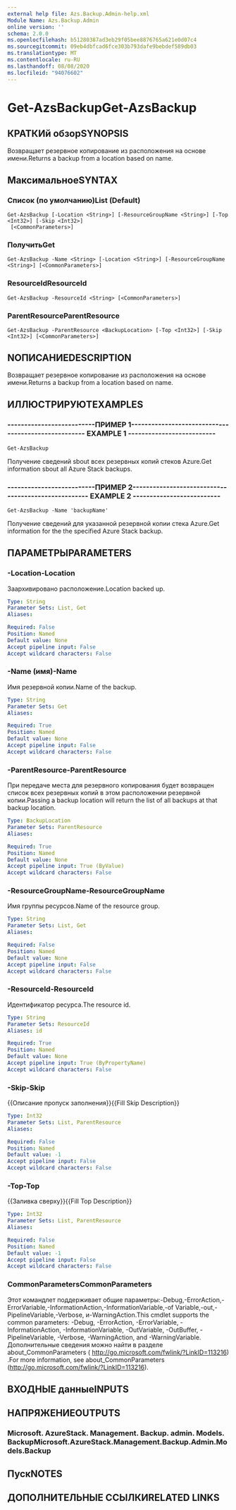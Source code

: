 ```yaml
---
external help file: Azs.Backup.Admin-help.xml
Module Name: Azs.Backup.Admin
online version: ''
schema: 2.0.0
ms.openlocfilehash: b51280387ad3eb29f05bee8876765a621e0d07c4
ms.sourcegitcommit: 09eb4dbfcad6fce303b793dafe9bebdef589db03
ms.translationtype: MT
ms.contentlocale: ru-RU
ms.lasthandoff: 08/08/2020
ms.locfileid: "94076602"
---
```

# <span data-ttu-id="a951a-101">Get-AzsBackup</span><span class="sxs-lookup"><span data-stu-id="a951a-101">Get-AzsBackup</span></span>

## <span data-ttu-id="a951a-102">КРАТКИй обзор</span><span class="sxs-lookup"><span data-stu-id="a951a-102">SYNOPSIS</span></span>
<span data-ttu-id="a951a-103">Возвращает резервное копирование из расположения на основе имени.</span><span class="sxs-lookup"><span data-stu-id="a951a-103">Returns a backup from a location based on name.</span></span>

## <span data-ttu-id="a951a-104">Максимальное</span><span class="sxs-lookup"><span data-stu-id="a951a-104">SYNTAX</span></span>

### <span data-ttu-id="a951a-105">Список (по умолчанию)</span><span class="sxs-lookup"><span data-stu-id="a951a-105">List (Default)</span></span>
```
Get-AzsBackup [-Location <String>] [-ResourceGroupName <String>] [-Top <Int32>] [-Skip <Int32>]
 [<CommonParameters>]
```

### <span data-ttu-id="a951a-106">Получить</span><span class="sxs-lookup"><span data-stu-id="a951a-106">Get</span></span>
```
Get-AzsBackup -Name <String> [-Location <String>] [-ResourceGroupName <String>] [<CommonParameters>]
```

### <span data-ttu-id="a951a-107">ResourceId</span><span class="sxs-lookup"><span data-stu-id="a951a-107">ResourceId</span></span>
```
Get-AzsBackup -ResourceId <String> [<CommonParameters>]
```

### <span data-ttu-id="a951a-108">ParentResource</span><span class="sxs-lookup"><span data-stu-id="a951a-108">ParentResource</span></span>
```
Get-AzsBackup -ParentResource <BackupLocation> [-Top <Int32>] [-Skip <Int32>] [<CommonParameters>]
```

## <span data-ttu-id="a951a-109">NОПИСАНИЕ</span><span class="sxs-lookup"><span data-stu-id="a951a-109">DESCRIPTION</span></span>
<span data-ttu-id="a951a-110">Возвращает резервное копирование из расположения на основе имени.</span><span class="sxs-lookup"><span data-stu-id="a951a-110">Returns a backup from a location based on name.</span></span>

## <span data-ttu-id="a951a-111">ИЛЛЮСТРИРУЮТ</span><span class="sxs-lookup"><span data-stu-id="a951a-111">EXAMPLES</span></span>

### <span data-ttu-id="a951a-112">--------------------------ПРИМЕР 1--------------------------</span><span class="sxs-lookup"><span data-stu-id="a951a-112">-------------------------- EXAMPLE 1 --------------------------</span></span>
```
Get-AzsBackup
```

<span data-ttu-id="a951a-113">Получение сведений sbout всех резервных копий стеков Azure.</span><span class="sxs-lookup"><span data-stu-id="a951a-113">Get information sbout all Azure Stack backups.</span></span>

### <span data-ttu-id="a951a-114">--------------------------ПРИМЕР 2--------------------------</span><span class="sxs-lookup"><span data-stu-id="a951a-114">-------------------------- EXAMPLE 2 --------------------------</span></span>
```
Get-AzsBackup -Name 'backupName'
```

<span data-ttu-id="a951a-115">Получение сведений для указанной резервной копии стека Azure.</span><span class="sxs-lookup"><span data-stu-id="a951a-115">Get information for the the specified Azure Stack backup.</span></span>

## <span data-ttu-id="a951a-116">ПАРАМЕТРЫ</span><span class="sxs-lookup"><span data-stu-id="a951a-116">PARAMETERS</span></span>

### <span data-ttu-id="a951a-117">-Location</span><span class="sxs-lookup"><span data-stu-id="a951a-117">-Location</span></span>
<span data-ttu-id="a951a-118">Заархивировано расположение.</span><span class="sxs-lookup"><span data-stu-id="a951a-118">Location backed up.</span></span>

```yaml
Type: String
Parameter Sets: List, Get
Aliases: 

Required: False
Position: Named
Default value: None
Accept pipeline input: False
Accept wildcard characters: False
```

### <span data-ttu-id="a951a-119">-Name (имя)</span><span class="sxs-lookup"><span data-stu-id="a951a-119">-Name</span></span>
<span data-ttu-id="a951a-120">Имя резервной копии.</span><span class="sxs-lookup"><span data-stu-id="a951a-120">Name of the backup.</span></span>

```yaml
Type: String
Parameter Sets: Get
Aliases: 

Required: True
Position: Named
Default value: None
Accept pipeline input: False
Accept wildcard characters: False
```

### <span data-ttu-id="a951a-121">-ParentResource</span><span class="sxs-lookup"><span data-stu-id="a951a-121">-ParentResource</span></span>
<span data-ttu-id="a951a-122">При передаче места для резервного копирования будет возвращен список всех резервных копий в этом расположении резервной копии.</span><span class="sxs-lookup"><span data-stu-id="a951a-122">Passing a backup location will return the list of all backups at that backup location.</span></span>

```yaml
Type: BackupLocation
Parameter Sets: ParentResource
Aliases: 

Required: True
Position: Named
Default value: None
Accept pipeline input: True (ByValue)
Accept wildcard characters: False
```

### <span data-ttu-id="a951a-123">-ResourceGroupName</span><span class="sxs-lookup"><span data-stu-id="a951a-123">-ResourceGroupName</span></span>
<span data-ttu-id="a951a-124">Имя группы ресурсов.</span><span class="sxs-lookup"><span data-stu-id="a951a-124">Name of the resource group.</span></span>

```yaml
Type: String
Parameter Sets: List, Get
Aliases: 

Required: False
Position: Named
Default value: None
Accept pipeline input: False
Accept wildcard characters: False
```

### <span data-ttu-id="a951a-125">-ResourceId</span><span class="sxs-lookup"><span data-stu-id="a951a-125">-ResourceId</span></span>
<span data-ttu-id="a951a-126">Идентификатор ресурса.</span><span class="sxs-lookup"><span data-stu-id="a951a-126">The resource id.</span></span>

```yaml
Type: String
Parameter Sets: ResourceId
Aliases: id

Required: True
Position: Named
Default value: None
Accept pipeline input: True (ByPropertyName)
Accept wildcard characters: False
```

### <span data-ttu-id="a951a-127">-Skip</span><span class="sxs-lookup"><span data-stu-id="a951a-127">-Skip</span></span>
<span data-ttu-id="a951a-128">{{Описание пропуск заполнения}}</span><span class="sxs-lookup"><span data-stu-id="a951a-128">{{Fill Skip Description}}</span></span>

```yaml
Type: Int32
Parameter Sets: List, ParentResource
Aliases: 

Required: False
Position: Named
Default value: -1
Accept pipeline input: False
Accept wildcard characters: False
```

### <span data-ttu-id="a951a-129">-Top</span><span class="sxs-lookup"><span data-stu-id="a951a-129">-Top</span></span>
<span data-ttu-id="a951a-130">{{Заливка сверху}}</span><span class="sxs-lookup"><span data-stu-id="a951a-130">{{Fill Top Description}}</span></span>

```yaml
Type: Int32
Parameter Sets: List, ParentResource
Aliases: 

Required: False
Position: Named
Default value: -1
Accept pipeline input: False
Accept wildcard characters: False
```

### <span data-ttu-id="a951a-131">CommonParameters</span><span class="sxs-lookup"><span data-stu-id="a951a-131">CommonParameters</span></span>
<span data-ttu-id="a951a-132">Этот командлет поддерживает общие параметры:-Debug,-ErrorAction,-ErrorVariable,-InformationAction,-InformationVariable,-of Variable,-out,-PipelineVariable,-Verbose, и-WarningAction.</span><span class="sxs-lookup"><span data-stu-id="a951a-132">This cmdlet supports the common parameters: -Debug, -ErrorAction, -ErrorVariable, -InformationAction, -InformationVariable, -OutVariable, -OutBuffer, -PipelineVariable, -Verbose, -WarningAction, and -WarningVariable.</span></span> <span data-ttu-id="a951a-133">Дополнительные сведения можно найти в разделе about_CommonParameters ( http://go.microsoft.com/fwlink/?LinkID=113216) .</span><span class="sxs-lookup"><span data-stu-id="a951a-133">For more information, see about_CommonParameters (http://go.microsoft.com/fwlink/?LinkID=113216).</span></span>

## <span data-ttu-id="a951a-134">ВХОДНЫЕ данные</span><span class="sxs-lookup"><span data-stu-id="a951a-134">INPUTS</span></span>

## <span data-ttu-id="a951a-135">НАПРЯЖЕНИЕ</span><span class="sxs-lookup"><span data-stu-id="a951a-135">OUTPUTS</span></span>

### <span data-ttu-id="a951a-136">Microsoft. AzureStack. Management. Backup. admin. Models. Backup</span><span class="sxs-lookup"><span data-stu-id="a951a-136">Microsoft.AzureStack.Management.Backup.Admin.Models.Backup</span></span>

## <span data-ttu-id="a951a-137">Пуск</span><span class="sxs-lookup"><span data-stu-id="a951a-137">NOTES</span></span>

## <span data-ttu-id="a951a-138">ДОПОЛНИТЕЛЬНЫЕ ССЫЛКИ</span><span class="sxs-lookup"><span data-stu-id="a951a-138">RELATED LINKS</span></span>

